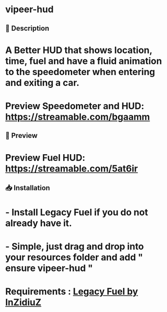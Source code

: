 # vipeer-hud

## :bookmark_tabs: **Description** 
# A Better HUD that shows location, time, fuel and have a fluid animation to the speedometer when entering and exiting a car.

# Preview Speedometer and HUD: https://streamable.com/bgaamm

## :eyes: **Preview** 
# Preview Fuel HUD: https://streamable.com/5at6ir

## :inbox_tray: **Installation**
# - Install Legacy Fuel if you do not already have it.
# - Simple, just drag and drop into your resources folder and add " ensure vipeer-hud "


# Requirements : [Legacy Fuel by InZidiuZ](https://github.com/InZidiuZ/LegacyFuel)
